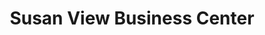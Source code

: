 ---
title: "Susan View Business Center"
url: /gbarnga/susan-view-business-center/
shop: convenience
---
